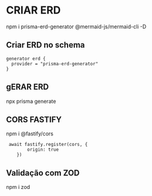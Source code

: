 # CRIAR ERD
npm i prisma-erd-generator @mermaid-js/mermaid-cli -D

## Criar ERD no schema
```
generator erd {
  provider = "prisma-erd-generator"
}
```

## gERAR ERD
npx prisma generate


## CORS FASTIFY
npm i @fastify/cors

```
 await fastify.register(cors, {
        origin: true
    })
```

## Validação com ZOD
npm i zod
